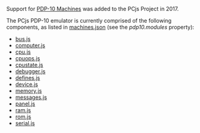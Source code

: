 Support for [PDP-10 Machines](/machines/dec/pdp10/) was added to the PCjs Project in 2017.

The PCjs PDP-10 emulator is currently comprised of the following components, as listed in [machines.json](/machines/machines.json) (see the *pdp10.modules* property):

  - [bus.js](modules/v2/bus.js)
  - [computer.js](modules/v2/computer.js)
  - [cpu.js](modules/v2/cpu.js)
  - [cpuops.js](modules/v2/cpuops.js)
  - [cpustate.js](modules/v2/cpustate.js)
  - [debugger.js](modules/v2/debugger.js)
  - [defines.js](modules/v2/defines.js)
  - [device.js](modules/v2/device.js)
  - [memory.js](modules/v2/memory.js)
  - [messages.js](modules/v2/messages.js)
  - [panel.js](modules/v2/panel.js)
  - [ram.js](modules/v2/ram.js)
  - [rom.js](modules/v2/rom.js)
  - [serial.js](modules/v2/serial.js)

